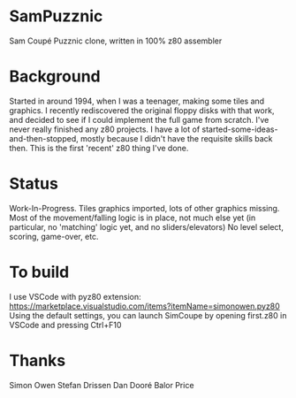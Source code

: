 # SamPuzznic
Sam Coupé Puzznic clone, written in 100% z80 assembler

# Background
Started in around 1994, when I was a teenager, making some tiles and graphics.
I recently rediscovered the original floppy disks with that work, and decided to see
if I could implement the full game from scratch.
I've never really finished any z80 projects.  I have a lot of started-some-ideas-and-then-stopped,
mostly because I didn't have the requisite skills back then. This is the first 'recent' z80 thing
I've done.

# Status
Work-In-Progress.
Tiles graphics imported, lots of other graphics missing.
Most of the movement/falling logic is in place, not much else yet (in particular, no 'matching'
logic yet, and no sliders/elevators)
No level select, scoring, game-over, etc.

# To build
I use VSCode with pyz80 extension: https://marketplace.visualstudio.com/items?itemName=simonowen.pyz80
Using the default settings, you can launch SimCoupe by opening first.z80 in VSCode and pressing Ctrl+F10 

# Thanks
Simon Owen
Stefan Drissen
Dan Dooré
Balor Price
